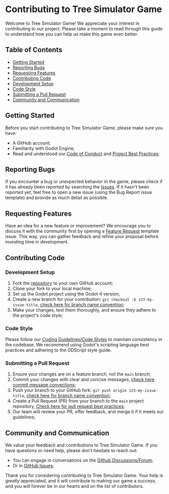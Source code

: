 # Contributing to Tree Simulator Game

Welcome to Tree Simulator Game! We appreciate your interest in contributing to our project. Please take a moment to read through this guide to understand how you can help us make this game even better.

## Table of Contents

- [Getting Started](#getting-started)
- [Reporting Bugs](#reporting-bugs)
- [Requesting Features](#requesting-features)
- [Contributing Code](#contributing-code)
- [Development Setup](#development-setup)
- [Code Style](#code-style)
- [Submitting a Pull Request](#submitting-a-pull-request)
- [Community and Communication](#community-and-communication)

## Getting Started

Before you start contributing to Tree Simulator Game, please make sure you have:

- A GitHub account;
- Familiarity with Godot Engine;
- Read and understood our [Code of Conduct](CODE_OF_CONDUCT.md) and [Project Best Practices](https://github.com/Mangito/Tree-Simulator/wiki/ProjectBestPractices);

## Reporting Bugs

If you encounter a bug or unexpected behavior in the game, please check if it has already been reported by searching the [Issues](https://github.com/Mangito/Tree-Simulator/issues). If it hasn't been reported yet, feel free to open a new issue (using the Bug Report issue template) and provide as much detail as possible.

## Requesting Features

Have an idea for a new feature or improvement? We encourage you to discuss it with the community first by opening a [Feature Request](https://github.com/Mangito/Tree-Simulator/issues) template issue. This way, you can gather feedback and refine your proposal before investing time in development.

## Contributing Code

### Development Setup

1. Fork the [repository](https://github.com/Mangito/Tree-Simulator/) to your own GitHub account;
2. Clone your fork to your local machine;
3. Set up the Godot project using the Godot 4 version;
4. Create a new branch for your contribution: `git checkout -b 123-my-issue-title`, [check here for branch name convention](https://github.com/Mangito/Tree-Simulator/wiki/ProjectBestPractices#branch-naming-convention);
5. Make your changes, test them thoroughly, and ensure they adhere to the project's code style;

### Code Style

Please follow our [Coding Guidelines/Code Styles](https://github.com/Mangito/Tree-Simulator/wiki/ProjectBestPractices#code-styles) to maintain consistency in the codebase. We recommend using Godot's scripting language best practices and adhering to the GDScript style guide.

### Submitting a Pull Request

1. Ensure your changes are on a feature branch, not the `main` branch;
2. Commit your changes with clear and concise messages, [check here commit message convections](https://github.com/Mangito/Tree-Simulator/wiki/ProjectBestPractices#commit-message-convections);
3. Push your branch to your GitHub fork: `git push origin 123-my-issue-title`, [check here for branch name convention](https://github.com/Mangito/Tree-Simulator/wiki/ProjectBestPractices#branch-naming-convention);
4. Create a Pull Request (PR) from your branch to the `main` project repository, [Check here for pull request best practices](https://github.com/Mangito/Tree-Simulator/wiki/ProjectBestPractices#pull-requests);
6. Our team will review your PR, offer feedback, and merge it if it meets our guidelines;

## Community and Communication

We value your feedback and contributions to Tree Simulator Game. If you have questions or need help, please don't hesitate to reach out:

- You can engage in conversations on the [Github Discussions/Forum](https://github.com/Mangito/Tree-Simulator/discussions);
- Or in [GitHub Issues](https://github.com/Mangito/Tree-Simulator/issues);

Thank you for considering contributing to Tree Simulator Game. Your help is greatly appreciated, and it will contribute to making our game a success, and you will forever be in our hearts and on the list of contributors.
